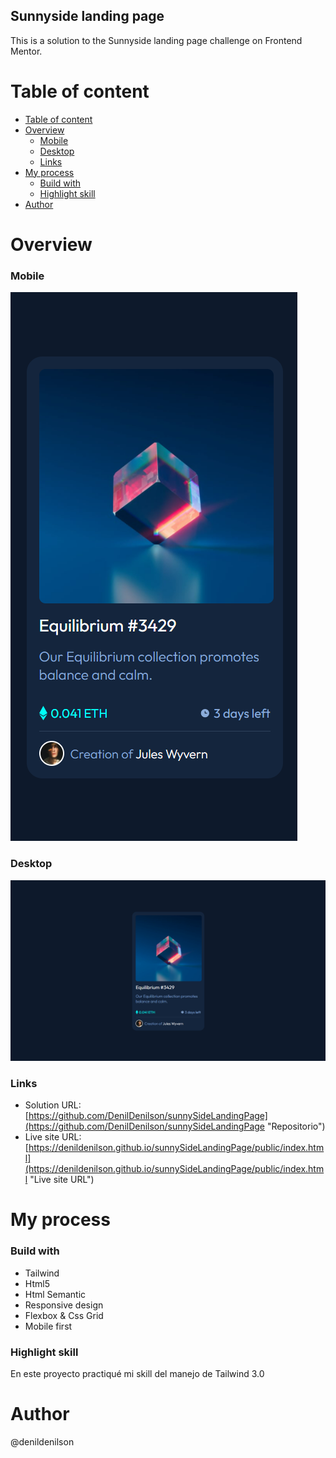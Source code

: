 ## Sunnyside landing page
This is a solution to the Sunnyside landing page challenge on Frontend Mentor.

# Table of content
- [Table of content](#table-of-content)
- [Overview](#overview)
    - [Mobile](#mobile)
    - [Desktop](#desktop)
    - [Links](#links)
- [My process](#my-process)
    - [Build with](#build-with)
    - [Highlight skill](#highlight-skill)
- [Author](#author)

# Overview
### Mobile
![](https://github.com/DenilDenilson/nftCard/blob/main/images/Overview_mobile.png?raw=true)
### Desktop
![](https://github.com/DenilDenilson/nftCard/blob/main/images/Overview_desktop.png?raw=true)
### Links
- Solution URL: [https://github.com/DenilDenilson/sunnySideLandingPage](https://github.com/DenilDenilson/sunnySideLandingPage "Repositorio")
- Live site URL: [https://denildenilson.github.io/sunnySideLandingPage/public/index.html](https://denildenilson.github.io/sunnySideLandingPage/public/index.html "Live site URL")


# My process
### Build with
- Tailwind
- Html5
- Html Semantic
- Responsive design
- Flexbox & Css Grid
- Mobile first

### Highlight skill
En este proyecto practiqué mi skill del manejo de Tailwind 3.0
# Author

@denildenilson
